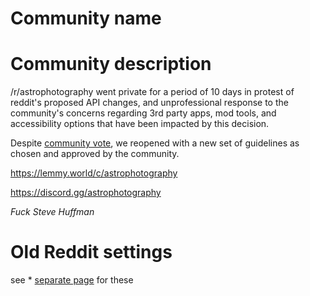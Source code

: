 # Community name

# Community description

/r/astrophotography went private for a period of 10 days in protest of reddit's proposed API changes, and unprofessional response to the community's concerns regarding 3rd party apps, mod tools, and accessibility options that have been impacted by this decision. 

Despite [community vote](https://imgur.com/a/3aKZE0o), we reopened with a new set of guidelines as chosen and approved by the community.

https://lemmy.world/c/astrophotography

https://discord.gg/astrophotography

*Fuck Steve Huffman*

# Old Reddit settings

see * [separate page](sub-general-settings-old-reddit.md) for these
